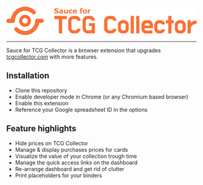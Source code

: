<p align="center">
	<img src="dist/icons/logo.png" alt="Sauce for TCG Collector">
</p>

---

Sauce for TCG Collector is a browser extension that upgrades [tcgcollector.com](https://www.tcgcollector.com/) with more features.

Installation
--------

- Clone this repository
- Enable developer mode in Chrome (or any Chromium based browser)
- Enable this extension
- Reference your Google spreadsheet ID in the options

Feature highlights
--------

* Hide prices on TCG Collector
* Manage & display purchases prices for cards
* Visualize the value of your collection trough time
* Manage the quick access links on the dashboard
* Re-arrange dashboard and get rid of clutter
* Print placeholders for your binders